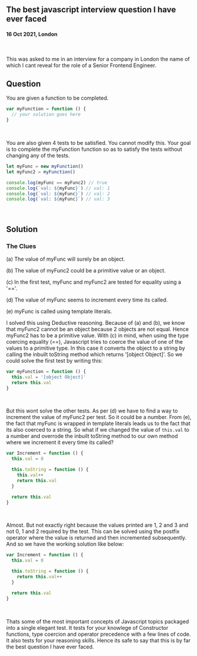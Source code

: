 ## The best javascript interview question I have ever faced

#### 16 Oct 2021, London

&nbsp;

This was asked to me in an interview for a company in London the name of which I
cant reveal for the role of a Senior Frontend Engineer.

## Question

You are given a function to be completed.

```js
var myFunction = function () {
  // your solution goes here
}
```

&nbsp;

You are also given 4 tests to be satisfied. You cannot modify this. Your goal is
to complete the myFunction function so as to satisfy the tests without changing
any of the tests.

```js
let myFunc = new myFunction()
let myFunc2 = myFunction()

console.log(myFunc == myFunc2) // true
console.log(`val: ${myFunc}`) // val: 1
console.log(`val: ${myFunc}`) // val: 2
console.log(`val: ${myFunc}`) // val: 3
```

&nbsp;

## Solution

### The Clues

(a) The value of myFunc will surely be an object.

(b) The value of myFunc2 could be a primitive value or an object.

(c) In the first test, myFunc and myFunc2 are tested for equality using a '=='.

(d) The value of myFunc seems to increment every time its called.

(e) myFunc is called using template literals.

I solved this using Deductive reasoning. Because of (a) and (b), we know that
myFunc2 cannot be an object because 2 objects are not equal. Hence myFunc2 has
to be a primitive value. With (c) in mind, when using the type coercing equality
(==), Javascript tries to coerce the value of one of the values to a primitive
type. In this case it converts the object to a string by calling the inbuilt
toString method which returns '[object Object]'. So we could solve the first
test by writing this:

```js
var myFunction = function () {
  this.val = '[object Object]'
  return this.val
}
```

&nbsp;

But this wont solve the other tests. As per (d) we have to find a way to
increment the value of myFunc2 per test. So it could be a number. From (e), the
fact that myFunc is wrapped in template literals leads us to the fact that its
also coerced to a string. So what if we changed the value of `this.val` to a
number and overrode the inbuilt toString method to our own method where we
increment it every time its called?

```js
var Increment = function () {
  this.val = 0

  this.toString = function () {
    this.val++
    return this.val
  }

  return this.val
}
```

&nbsp;

Almost. But not exactly right because the values printed are 1, 2 and 3 and not
0, 1 and 2 required by the test. This can be solved using the postfix operator
where the value is returned and then incremented subsequently. And so we have
the working solution like below:

```js
var Increment = function () {
  this.val = 0

  this.toString = function () {
    return this.val++
  }

  return this.val
}
```

&nbsp;

Thats some of the most important concepts of Javascript topics packaged into a
single elegant test. It tests for your knowlege of Constructor functions, type
coercion and operator precedence with a few lines of code. It also tests for
your reasoning skills. Hence its safe to say that this is by far the best
question I have ever faced.
